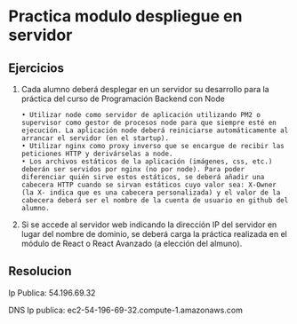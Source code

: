 # Practica modulo despliegue en servidor

## Ejercicios

1.  Cada alumno deberá desplegar en un servidor su desarrollo para la práctica del curso de Programación Backend con Node

        • Utilizar node como servidor de aplicación utilizando PM2 o supervisor como gestor de procesos node para que siempre esté en ejecución. La aplicación node deberá reiniciarse automáticamente al arrancar el servidor (en el startup).
        • Utilizar nginx como proxy inverso que se encargue de recibir las peticiones HTTP y derivárselas a node.
        • Los archivos estáticos de la aplicación (imágenes, css, etc.) deberán ser servidos por nginx (no por node). Para poder diferenciar quién sirve estos estáticos, se deberá añadir una cabecera HTTP cuando se sirvan estáticos cuyo valor sea: X-Owner (la X- indica que es una cabecera personalizada) y el valor de la cabecera deberá ser el nombre de la cuenta de usuario en github del alumno.

2.  Si se accede al servidor web indicando la dirección IP del servidor en lugar del nombre de dominio, se deberá carga la práctica realizada en el módulo de React o React Avanzado (a elección del almuno).

## Resolucion

Ip Publica: 54.196.69.32

DNS Ip publica: ec2-54-196-69-32.compute-1.amazonaws.com
